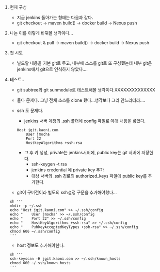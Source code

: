 1.  현재 구성
    - 지금 jenkins 돌아가는 형태는 다음과 같다.
    - git checkout -> maven build() -> docker build -> Nexus push


2. 나는 이를 이렇게 바꿔볼 생각이다...
    - git checkout & pull -> maven build() -> docker build -> Nexus push


3. 첫 시도
    - 빌드할 내용을 기본 git로 두고, 내부에 소스를 git로 또 구성했는데 내부 git은 jenkins애서 git으로 인식하지 않았다....

4. 테스트..
    - git subtree와 git sunmodule로 테스트해볼 생각이다.XXXXXXXXXXXXXX
    - 둘다 문제다. 그냥 전체 소스를 clone 했다...생각보다 그리 안느리더라....
        <!-- - 우선 조건을 생각해보자..
            * 내부 소스는 only pull만 진행할거다.
            * 외부 소스는 따로 관리한다.
        - 먼저 git subtree(이방법이 맞을거같긴 하다..)
            * git 최상위 경로에서 git subtree add --prefix=<디렉토리> <저장소 URL> <브랜치>
            * 작업 URL : git subtree add --prefix=source/ezApprovalG jmocha@jgit.kaoni.com:msa/ezApprovalG.git csap_dev
            * git subtree pull --prefix=<디렉토리> <저장소 URL> <브랜치>
            * 작업 URL : git subtree pull --prefix=source/ezApprovalG jmocha@jgit.kaoni.com:msa/ezApprovalG.git csap_dev
        - 제거는 다음과 같다.
            * git rm -rf src/ezApprovalG -> 이거 하면 다시 처음부터 해야한다... -->
    
    - ssh 도 문제다.
        * jenkins 서버 계정의 .ssh 폴더에 config 파일로 아래 내용을 넣었다.
        ```
        Host jgit.kaoni.com
            User jmocha
            Port 22
            HostkeyAlgorithms +ssh-rsa
        ```
        * 그 후 키 생성, private는 jenkins서버에, public key는 git 서버에 저장한다.
            - ssh-keygen -t rsa
            - jenkins credential 에 private key 추가
            - 대상 서버의  .ssh 경로의 authorized_keys 파일에 public key를 추가한다.

    - git이 구버전이라 별도의 ssh설정 구문을 추가해야했다...
    ```
    sh '''
    mkdir -p ~/.ssh
    echo "Host jgit.kaoni.com" >> ~/.ssh/config
    echo "    User jmocha" >> ~/.ssh/config
    echo "    Port 22" >> ~/.ssh/config
    echo "    HostKeyAlgorithms +ssh-rsa" >> ~/.ssh/config
    echo "    PubkeyAcceptedKeyTypes +ssh-rsa" >> ~/.ssh/config
    chmod 600 ~/.ssh/config
    '''
    ```

    - host 정보도 추가해야한다.
    ```
    sh '''
    ssh-keyscan -H jgit.kaoni.com >> ~/.ssh/known_hosts
    chmod 600 ~/.ssh/known_hosts
    '''
    ```
